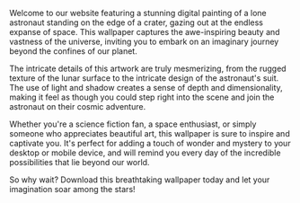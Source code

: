 <!--
Write me content for website with wallpaper "A digital painting of a lone astronaut standing on the edge of a crater, gazing out at the endless expanse of space."
-->

<!--font:Poppins-->

Welcome to our website featuring a stunning digital painting of a lone astronaut standing on the edge of a crater, gazing out at the endless expanse of space. This wallpaper captures the awe-inspiring beauty and vastness of the universe, inviting you to embark on an imaginary journey beyond the confines of our planet.

The intricate details of this artwork are truly mesmerizing, from the rugged texture of the lunar surface to the intricate design of the astronaut's suit. The use of light and shadow creates a sense of depth and dimensionality, making it feel as though you could step right into the scene and join the astronaut on their cosmic adventure.

Whether you're a science fiction fan, a space enthusiast, or simply someone who appreciates beautiful art, this wallpaper is sure to inspire and captivate you. It's perfect for adding a touch of wonder and mystery to your desktop or mobile device, and will remind you every day of the incredible possibilities that lie beyond our world.

So why wait? Download this breathtaking wallpaper today and let your imagination soar among the stars!
